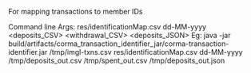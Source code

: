 For mapping transactions to member IDs

Command line Args:
<bankStatementCSVPath> res/identificationMap.csv dd-MM-yyyy <deposits_CSV> <withdrawal_CSV> <deposits_JSON>
Eg: java -jar build/artifacts/corma_transaction_identifier_jar/corma-transaction-identifier.jar /tmp/imgl-txns.csv res/identificationMap.csv dd-MM-yyyy /tmp/deposits_out.csv /tmp/spent_out.csv /tmp/deposits_out.json